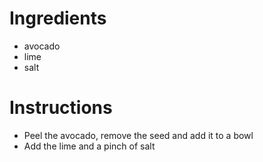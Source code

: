 # Ingredients
- avocado
- lime
- salt
# Instructions
- Peel the avocado, remove the seed and add it to a bowl
- Add the lime and a pinch of salt
